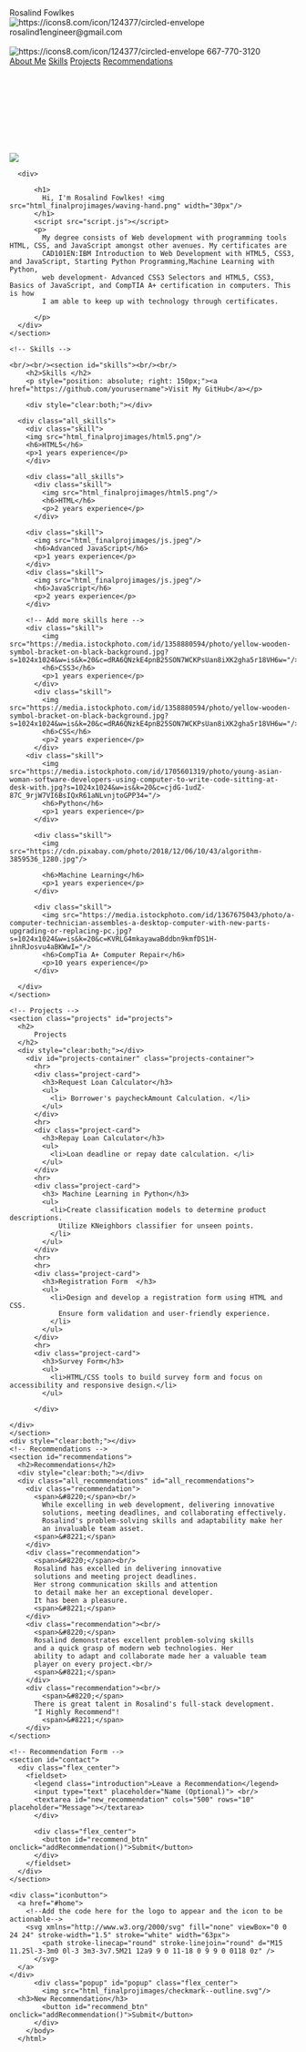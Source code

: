 <!DOCTYPE html>                                         
<html>
  <head>
    <title>Rosalind Fowlkes-Portfolio</title>
    <link rel="stylesheet" href="./style.css"/>
    <script src="./script.js"></script>
  </head>
  <body>
    <!-- Navigation Bar -->
    <nav>
      <br/><br/><div id="home">
        <div class="profile_name">
          Rosalind Fowlkes 
          <div class="contact_info">
            <img src="html_finalprojimages/envelope.png" alt="https://icons8.com/icon/124377/circled-envelope"/>
          rosalind1engineer@gmail.com <br><br/>
        </div>
        <div style="clear:both;"></div>
        <div class="contact_info">
          <img src="html_finalprojimages/phone.png" alt="https://icons8.com/icon/124377/circled-envelope"/>
          667-770-3120 <!--<br/><br/><br/><br/> -->
        </div>
      </div>
        <div class="topdiv">
          <a class="topmenu" href="#about-me">About Me</a>
          <!-- Add the links for Skills, Projects and Recommendation here -->
          <a class="topmenu" href="#skills">Skills</a>
          <a class="topmenu" href="#projects">Projects</a>
          <a class="topmenu" href="#recommendations">Recommendations</a>
        </div>
      </div> <br/><br/>   
    </nav>
    <br/><br/>
    <!-- About Me -->
    <section id="about-me" class="container"><br/><br/><br/><br/>
      <div><br/>
        


<img src="https://cdn.pixabay.com/photo/2018/01/04/14/16/woman-3060784_1280.jpg" class="profile_image"/> 
      </div>
      
      <div>
        
          <h1>
            Hi, I'm Rosalind Fowlkes! <img src="html_finalprojimages/waving-hand.png" width="30px"/>
          </h1>
          <script src="script.js"></script> 
          <p>
            My degree consists of Web development with programming tools HTML, CSS, and JavaScript amongst other avenues. My certificates are 
            CAD101EN:IBM Introduction to Web Development with HTML5, CSS3, and JavaScript, Starting Python Programming,Machine Learning with Python, 
            web development- Advanced CSS3 Selectors and HTML5, CSS3, Basics of JavaScript, and CompTIA A+ certification in computers. This is how 
            I am able to keep up with technology through certificates. 
            
          </p>
      </div>
    </section>
              
    <!-- Skills -->
    
    <br/><br/><section id="skills"><br/><br/>
        <h2>Skills </h2>
        <p style="position: absolute; right: 150px;"><a href="https://github.com/yourusername">Visit My GitHub</a></p>

        <div style="clear:both;"></div>

      <div class="all_skills">
        <div class="skill">
        <img src="html_finalprojimages/html5.png"/>
        <h6>HTML5</h6>
        <p>1 years experience</p>
        </div> 
        
        <div class="all_skills">
          <div class="skill">
            <img src="html_finalprojimages/html5.png"/>
            <h6>HTML</h6>
            <p>2 years experience</p>
          </div>  

        <div class="skill">
          <img src="html_finalprojimages/js.jpeg"/>
          <h6>Advanced JavaScript</h6>
          <p>1 years experience</p>
        </div>  
        <div class="skill">
          <img src="html_finalprojimages/js.jpeg"/>
          <h6>JavaScript</h6>
          <p>2 years experience</p>
        </div>  

        <!-- Add more skills here -->
        <div class="skill">
            <img src="https://media.istockphoto.com/id/1358880594/photo/yellow-wooden-symbol-bracket-on-black-background.jpg?s=1024x1024&w=is&k=20&c=dRA6QNzkE4pnB25SON7WCKPsUan8iXK2gha5r18VH6w="/>
            <h6>CSS3</h6>
            <p>1 years experience</p>
          </div>  
          <div class="skill">
            <img src="https://media.istockphoto.com/id/1358880594/photo/yellow-wooden-symbol-bracket-on-black-background.jpg?s=1024x1024&w=is&k=20&c=dRA6QNzkE4pnB25SON7WCKPsUan8iXK2gha5r18VH6w="/>
            <h6>CSS</h6>
            <p>2 years experience</p>
          </div>  
        <div class="skill">
            <img src="https://media.istockphoto.com/id/1705601319/photo/young-asian-woman-software-developers-using-computer-to-write-code-sitting-at-desk-with.jpg?s=1024x1024&w=is&k=20&c=cjdG-1udZ-87C_9rjW7VI6BsIQxR61aNLvnjtoGPP34="/>
            <h6>Python</h6>
            <p>1 years experience</p>
          </div>  
 
          <div class="skill">
            <img src="https://cdn.pixabay.com/photo/2018/12/06/10/43/algorithm-3859536_1280.jpg"/>

            <h6>Machine Learning</h6>
            <p>1 years experience</p>
          </div>  
 
          <div class="skill">
            <img src="https://media.istockphoto.com/id/1367675043/photo/a-computer-technician-assembles-a-desktop-computer-with-new-parts-upgrading-or-replacing-pc.jpg?s=1024x1024&w=is&k=20&c=KVRLG4mkayawaBddbn9kmfDS1H-ihnRJosvu4aBKWwI="/>
            <h6>CompTia A+ Computer Repair</h6>
            <p>10 years experience</p>
          </div>  

      </div>
    </section>
          
    <!-- Projects -->
    <section class="projects" id="projects">
      <h2>
          Projects 
      </h2>
      <div style="clear:both;"></div>
        <div id="projects-container" class="projects-container">
          <hr>
          <div class="project-card">
            <h3>Request Loan Calculator</h3>
            <ul>
              <li> Borrower's paycheckAmount Calculation. </li>
            </ul>
          </div>
          <hr>
          <div class="project-card">
            <h3>Repay Loan Calculator</h3>
            <ul>
              <li>Loan deadline or repay date calculation. </li>
            </ul>
          </div>
          <hr>
          <div class="project-card">
            <h3> Machine Learning in Python</h3>
            <ul>
              <li>Create classification models to determine product descriptions.
                Utilize KNeighbors classifier for unseen points.
              </li>
            </ul>
          </div>
          <hr>
          <hr>
          <div class="project-card">
            <h3>Registration Form  </h3>
            <ul>
              <li>Design and develop a registration form using HTML and CSS.
                Ensure form validation and user-friendly experience.
              </li>
            </ul>
          </div>
          <hr>
          <div class="project-card">
            <h3>Survey Form</h3>
            <ul>
              <li>HTML/CSS tools to build survey form and focus on accessibility and responsive design.</li>
            </ul>
            
          </div>
          
    </div>
    </section>
    <div style="clear:both;"></div>
    <!-- Recommendations -->
    <section id="recommendations">
      <h2>Recommendations</h2>
      <div style="clear:both;"></div>
      <div class="all_recommendations" id="all_recommendations">
        <div class="recommendation">
          <span>&#8220;</span><br/>
            While excelling in web development, delivering innovative
            solutions, meeting deadlines, and collaborating effectively. 
            Rosalind's problem-solving skills and adaptability make her 
            an invaluable team asset.
          <span>&#8221;</span>
        </div>
        <div class="recommendation">
          <span>&#8220;</span><br/>
          Rosalind has excelled in delivering innovative 
          solutions and meeting project deadlines. 
          Her strong communication skills and attention 
          to detail make her an exceptional developer.
          It has been a pleasure.
          <span>&#8221;</span>
        </div>
        <div class="recommendation"><br/>
          <span>&#8220;</span>
          Rosalind demonstrates excellent problem-solving skills
          and a quick grasp of modern web technologies. Her 
          ability to adapt and collaborate made her a valuable team
          player on every project.<br/>
          <span>&#8221;</span>
        </div>
        <div class="recommendation"><br/>
            <span>&#8220;</span>
          There is great talent in Rosalind's full-stack development.
          "I Highly Recommend"!
            <span>&#8221;</span>
        </div>
    </section>

    <!-- Recommendation Form -->
    <section id="contact">
      <div class="flex_center">
        <fieldset>
          <legend class="introduction">Leave a Recommendation</legend>          
          <input type="text" placeholder="Name (Optional)"> <br/>
          <textarea id="new_recommendation" cols="500" rows="10" placeholder="Message"></textarea>
          </div>
          
          <div class="flex_center">
            <button id="recommend_btn" onclick="addRecommendation()">Submit</button>
          </div>
        </fieldset>
      </div>
    </section>

    <div class="iconbutton">
      <a href="#home">
        <!--Add the code here for the logo to appear and the icon to be actionable-->
        <svg xmlns="http://www.w3.org/2000/svg" fill="none" viewBox="0 0 24 24" stroke-width="1.5" stroke="white" width="63px">
            <path stroke-linecap="round" stroke-linejoin="round" d="M15 11.25l-3-3m0 0l-3 3m3-3v7.5M21 12a9 9 0 11-18 0 9 9 0 0118 0z" />
          </svg>
      </a>
    </div>
          <div class="popup" id="popup" class="flex_center">
            <img src="html_finalprojimages/checkmark--outline.svg"/>
      <h3>New Recommendation</h3>
            <button id="recommend_btn" onclick="addRecommendation()">Submit</button>
          </div>
        </body>
      </html>
      
<!-- IBM CAD101EN: Introduction to Web Development with HTML5, CSS3, and JavaScript certificate -->
